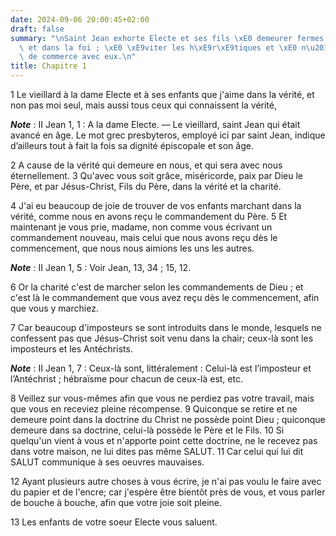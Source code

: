 ```yaml
---
date: 2024-09-06 20:00:45+02:00
draft: false
summary: "\nSaint Jean exhorte Electe et ses fils \xE0 demeurer fermes dans la charit\xE9\
  \ et dans la foi ; \xE0 \xE9viter les h\xE9r\xE9tiques et \xE0 n\u2019avoir pas\
  \ de commerce avec eux.\n"
title: Chapitre 1
---
```





1 Le vieillard à la dame Electe et à ses enfants que j'aime dans la vérité, et non pas moi seul, mais aussi tous ceux qui connaissent la vérité,

***Note*** :  II Jean 1, 1 : A la dame Electe. ― Le vieillard, saint Jean qui était avancé en âge. Le mot grec presbyteros, employé ici par saint Jean, indique d’ailleurs tout à fait la fois sa dignité épiscopale et son âge.

2 A cause de la vérité qui demeure en nous, et qui sera avec nous éternellement. 3 Qu'avec vous soit grâce, miséricorde, paix par Dieu le Père, et par Jésus-Christ, Fils du Père, dans la vérité et la charité.


4 J'ai eu beaucoup de joie de trouver de vos enfants marchant dans la vérité, comme nous en avons reçu le commandement du Père. 5 Et maintenant je vous prie, madame, non comme vous écrivant un commandement nouveau, mais celui que nous avons reçu dès le commencement, que nous nous aimions les uns les autres.

***Note*** :  II Jean 1, 5 : Voir Jean, 13, 34 ; 15, 12.

6 Or la charité c'est de marcher selon les commandements de Dieu ; et c'est là le commandement que vous avez reçu dès le commencement, afin que vous y marchiez.


7 Car beaucoup d'imposteurs se sont introduits dans le monde, lesquels ne confessent pas que Jésus-Christ soit venu dans la chair; ceux-là sont les imposteurs et les Antéchrists.

***Note*** :  II Jean 1, 7 : Ceux-là sont, littéralement : Celui-là est l’imposteur et l’Antéchrist ; hébraïsme pour chacun de ceux-là est, etc.

8 Veillez sur vous-mêmes afin que vous ne perdiez pas votre travail, mais que vous en receviez pleine récompense. 9 Quiconque se retire et ne demeure point dans la doctrine du Christ ne possède point Dieu ; quiconque demeure dans sa doctrine, celui-là possède le Père et le Fils. 10 Si quelqu'un vient à vous et n'apporte point cette doctrine, ne le recevez pas dans votre maison, ne lui dites pas même SALUT. 11 Car celui qui lui dit SALUT communique à ses oeuvres mauvaises.


12 Ayant plusieurs autre choses à vous écrire, je n'ai pas voulu le faire avec du papier et de l'encre; car j'espère être bientôt près de vous, et vous parler de bouche à bouche, afin que votre joie soit pleine.


13 Les enfants de votre soeur Electe vous saluent.
